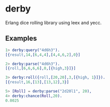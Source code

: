 # derby

Erlang dice rolling library using leex and yecc.

## Examples
```erlang
1> derby:query("4d6h3").
[{result,14,[6,4,4],[4,4,6,2],0}]

2> derby:parse("4d6h3").
[{roll,[6,6,6,6],0,[{high,3}]}]

3> derby:roll({roll,[20,20],3,[{high, 1}]}).
[{result,16,[13],[13,12],3}]

5> [Roll] = derby:parse("2d20l1", 20),
4> derby:chance(Roll,20).
0.0025
```


